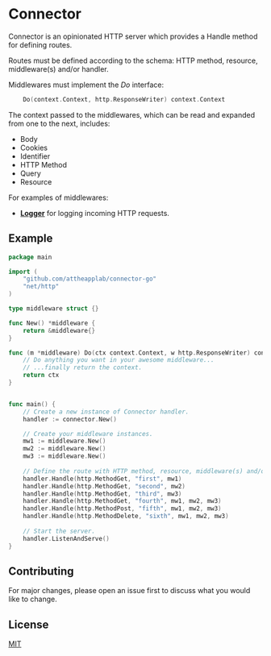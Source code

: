# Connector

Connector is an opinionated HTTP server which provides a Handle method for defining routes.

Routes must be defined according to the schema: HTTP method, resource, middleware(s) and/or handler.

Middlewares must implement the *Do* interface:

```go
	Do(context.Context, http.ResponseWriter) context.Context
```

The context passed to the middlewares, which can be read and expanded from one to the next, includes:

- Body
- Cookies
- Identifier
- HTTP Method
- Query
- Resource

For examples of middlewares:

* [**Logger**](https://github.com/attheapplab/logger-go) for logging incoming HTTP requests.

## Example

```go
package main

import (
	"github.com/attheapplab/connector-go"
	"net/http"
)

type middleware struct {}

func New() *middleware {
	return &middleware{}
}

func (m *middleware) Do(ctx context.Context, w http.ResponseWriter) context.Context {
	// Do anything you want in your awesome middleware...
	// ...finally return the context.
	return ctx
}


func main() {
	// Create a new instance of Connector handler.
	handler := connector.New()

	// Create your middleware instances.
	mw1 := middleware.New()
	mw2 := middleware.New()
	mw3 := middleware.New()
	
	// Define the route with HTTP method, resource, middleware(s) and/or handler.
	handler.Handle(http.MethodGet, "first", mw1)
	handler.Handle(http.MethodGet, "second", mw2)
	handler.Handle(http.MethodGet, "third", mw3)
	handler.Handle(http.MethodGet, "fourth", mw1, mw2, mw3)
	handler.Handle(http.MethodPost, "fifth", mw1, mw2, mw3)
	handler.Handle(http.MethodDelete, "sixth", mw1, mw2, mw3)
	
	// Start the server.
	handler.ListenAndServe()
}

```

## Contributing
For major changes, please open an issue first to discuss what you would like to change.

## License
[MIT](https://choosealicense.com/licenses/mit/)